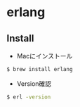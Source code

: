 # erlang

## Install

* Macにインストール
```bash
$ brew install erlang
```

* Version確認
```bash
$ erl -version
```
